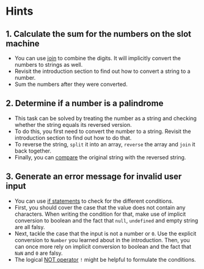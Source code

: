 # Hints

## 1. Calculate the sum for the numbers on the slot machine

-   You can use [join][mdn-join] to combine the digits. It will implicitly
    convert the numbers to strings as well.
-   Revisit the introduction section to find out how to convert a string to a
    number.
-   Sum the numbers after they were converted.

## 2. Determine if a number is a palindrome

-   This task can be solved by treating the number as a string and checking
    whether the string equals its reversed version.
-   To do this, you first need to convert the number to a string. Revisit the
    introduction section to find out how to do that.
-   To reverse the string, `split` it into an array, `reverse` the array and
    `join` it back together.
-   Finally, you can [compare][concept-comparison] the original string with the
    reversed string.

## 3. Generate an error message for invalid user input

-   You can use [if statements][mdn-if-statement] to check for the different
    conditions.
-   First, you should cover the case that the value does not contain any
    characters. When writing the condition for that, make use of implicit
    conversion to boolean and the fact that `null`, `undefined` and empty string
    are all falsy.
-   Next, tackle the case that the input is not a number or `0`. Use the
    explicit conversion to `Number` you learned about in the introduction. Then,
    you can once more rely on implicit conversion to boolean and the fact that
    `NaN` and `0` are falsy.
-   The logical [NOT operator][mdn-not] `!` might be helpful to formulate the
    conditions.

[mdn-join]:
    https://developer.mozilla.org/en-US/docs/Web/JavaScript/Reference/Global_Objects/Array/join
[concept-comparison]: /tracks/javascript/concepts/comparison
[mdn-if-statement]:
    https://developer.mozilla.org/en-US/docs/Web/JavaScript/Reference/Statements/if...else
[mdn-not]:
    https://developer.mozilla.org/en-US/docs/Web/JavaScript/Reference/Operators/Logical_NOT
